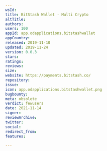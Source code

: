```yaml
---
wsId: 
title: BitStash Wallet - Multi Crypto
altTitle: 
authors: 
users: 100
appId: app.odapplications.bitstashwallet
appCountry: 
released: 2019-11-10
updated: 2019-11-24
version: 0.0.3
stars: 
ratings: 
reviews: 
size: 
website: https://payments.bitstash.co/
repository: 
issue: 
icon: app.odapplications.bitstashwallet.png
bugbounty: 
meta: obsolete
verdict: fewusers
date: 2021-11-14
signer: 
reviewArchive: 
twitter: 
social: 
redirect_from: 
features: 

---
```



